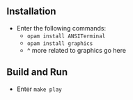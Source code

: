 ## Installation

* Enter the following commands:
    * `opam install ANSITerminal`
    * `opam install graphics`
    *  ^ more related to graphics go here

## Build and Run

* Enter `make play`
